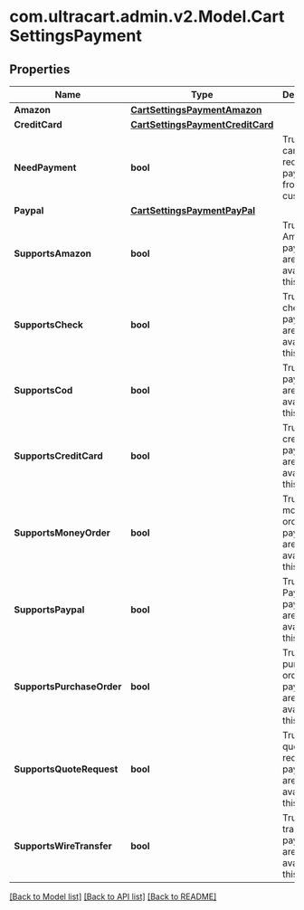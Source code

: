 
# com.ultracart.admin.v2.Model.CartSettingsPayment

## Properties

Name | Type | Description | Notes
------------ | ------------- | ------------- | -------------
**Amazon** | [**CartSettingsPaymentAmazon**](CartSettingsPaymentAmazon.md) |  | [optional] 
**CreditCard** | [**CartSettingsPaymentCreditCard**](CartSettingsPaymentCreditCard.md) |  | [optional] 
**NeedPayment** | **bool** | True if this card requires a payment from the customer | [optional] 
**Paypal** | [**CartSettingsPaymentPayPal**](CartSettingsPaymentPayPal.md) |  | [optional] 
**SupportsAmazon** | **bool** | True if Amazon payments are available on this order | [optional] 
**SupportsCheck** | **bool** | True if check payments are available on this order | [optional] 
**SupportsCod** | **bool** | True if COD payments are available on this order | [optional] 
**SupportsCreditCard** | **bool** | True if credit card payments are available on this order | [optional] 
**SupportsMoneyOrder** | **bool** | True if money order payments are available on this order | [optional] 
**SupportsPaypal** | **bool** | True if PayPal payments are available on this order | [optional] 
**SupportsPurchaseOrder** | **bool** | True if purchase order payments are available on this order | [optional] 
**SupportsQuoteRequest** | **bool** | True if quote requests payments are available on this order | [optional] 
**SupportsWireTransfer** | **bool** | True if wire transfer payments are available on this order | [optional] 

[[Back to Model list]](../README.md#documentation-for-models)
[[Back to API list]](../README.md#documentation-for-api-endpoints)
[[Back to README]](../README.md)

